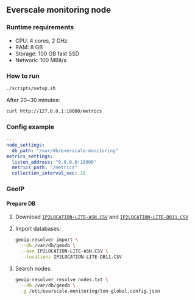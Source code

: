 ## Everscale monitoring node

### Runtime requirements

- CPU: 4 cores, 2 GHz
- RAM: 8 GB
- Storage: 100 GB fast SSD
- Network: 100 MBit/s

### How to run

```bash
./scripts/setup.sh
```

After 20~30 minutes:

```bash
curl http://127.0.0.1:10000/metrics
```

### Config example

```yaml
---
node_settings:
  db_path: "/var/db/everscale-monitoring"
metrics_settings:
  listen_address: "0.0.0.0:10000"
  metrics_path: "/metrics"
  collection_interval_sec: 10
```

### GeoIP

#### Prepare DB

1. Download [`IP2LOCATION-LITE-ASN.CSV`](https://lite.ip2location.com/database-asn) and [`IP2LOCATION-LITE-DB11.CSV`](https://lite.ip2location.com/database/db11-ip-country-region-city-latitude-longitude-zipcode-timezone)

2. Import databases:

   ```bash
   geoip-resolver import \
     --db /var/db/geodb \
     --asn IP2LOCATION-LITE-ASN.CSV \
     --locations IP2LOCATION-LITE-DB11.CSV
   ```

3. Search nodes:
   ```bash
   geoip-resolver resolve nodes.txt \
     --db /var/db/geodb \
     -g /etc/everscale-monitoring/ton-global.config.json
   ```
